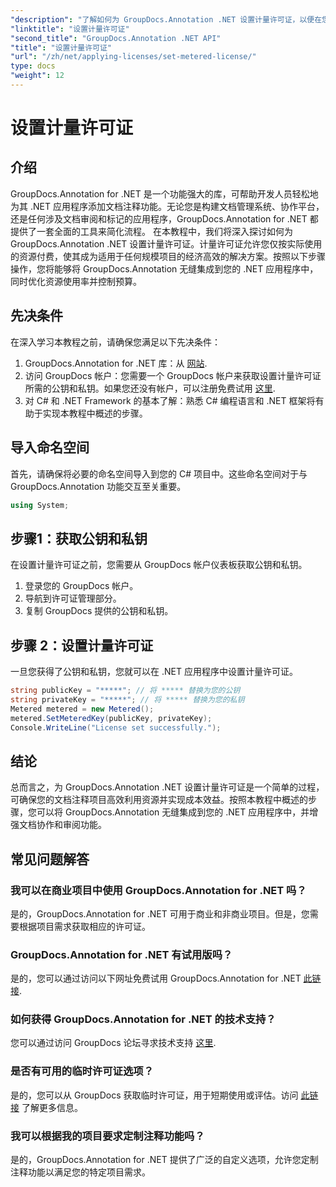 ```yaml
---
"description": "了解如何为 GroupDocs.Annotation .NET 设置计量许可证，以便在您的 .NET 应用程序中使用资源和记录注释功能。"
"linktitle": "设置计量许可证"
"second_title": "GroupDocs.Annotation .NET API"
"title": "设置计量许可证"
"url": "/zh/net/applying-licenses/set-metered-license/"
type: docs
"weight": 12
---
```


# 设置计量许可证

## 介绍
GroupDocs.Annotation for .NET 是一个功能强大的库，可帮助开发人员轻松地为其 .NET 应用程序添加文档注释功能。无论您是构建文档管理系统、协作平台，还是任何涉及文档审阅和标记的应用程序，GroupDocs.Annotation for .NET 都提供了一套全面的工具来简化流程。
在本教程中，我们将深入探讨如何为 GroupDocs.Annotation .NET 设置计量许可证。计量许可证允许您仅按实际使用的资源付费，使其成为适用于任何规模项目的经济高效的解决方案。按照以下步骤操作，您将能够将 GroupDocs.Annotation 无缝集成到您的 .NET 应用程序中，同时优化资源使用率并控制预算。
## 先决条件
在深入学习本教程之前，请确保您满足以下先决条件：
1. GroupDocs.Annotation for .NET 库：从 [网站](https://releases。groupdocs.com/annotation/net/).
2. 访问 GroupDocs 帐户：您需要一个 GroupDocs 帐户来获取设置计量许可证所需的公钥和私钥。如果您还没有帐户，可以注册免费试用 [这里](https://releases。groupdocs.com/).
3. 对 C# 和 .NET Framework 的基本了解：熟悉 C# 编程语言和 .NET 框架将有助于实现本教程中概述的步骤。

## 导入命名空间
首先，请确保将必要的命名空间导入到您的 C# 项目中。这些命名空间对于与 GroupDocs.Annotation 功能交互至关重要。
```csharp
using System;
```
## 步骤1：获取公钥和私钥
在设置计量许可证之前，您需要从 GroupDocs 帐户仪表板获取公钥和私钥。
1. 登录您的 GroupDocs 帐户。
2. 导航到许可证管理部分。
3. 复制 GroupDocs 提供的公钥和私钥。
## 步骤 2：设置计量许可证
一旦您获得了公钥和私钥，您就可以在 .NET 应用程序中设置计量许可证。
```csharp
string publicKey = "*****"; // 将 ***** 替换为您的公钥
string privateKey = "*****"; // 将 ***** 替换为您的私钥
Metered metered = new Metered();
metered.SetMeteredKey(publicKey, privateKey);
Console.WriteLine("License set successfully.");
```

## 结论
总而言之，为 GroupDocs.Annotation .NET 设置计量许可证是一个简单的过程，可确保您的文档注释项目高效利用资源并实现成本效益。按照本教程中概述的步骤，您可以将 GroupDocs.Annotation 无缝集成到您的 .NET 应用程序中，并增强文档协作和审阅功能。
## 常见问题解答
### 我可以在商业项目中使用 GroupDocs.Annotation for .NET 吗？
是的，GroupDocs.Annotation for .NET 可用于商业和非商业项目。但是，您需要根据项目需求获取相应的许可证。
### GroupDocs.Annotation for .NET 有试用版吗？
是的，您可以通过访问以下网址免费试用 GroupDocs.Annotation for .NET [此链接](https://releases。groupdocs.com/).
### 如何获得 GroupDocs.Annotation for .NET 的技术支持？
您可以通过访问 GroupDocs 论坛寻求技术支持 [这里](https://forum。groupdocs.com/c/annotation/10).
### 是否有可用的临时许可证选项？
是的，您可以从 GroupDocs 获取临时许可证，用于短期使用或评估。访问 [此链接](https://purchase.groupdocs.com/temporary-license/) 了解更多信息。
### 我可以根据我的项目要求定制注释功能吗？
是的，GroupDocs.Annotation for .NET 提供了广泛的自定义选项，允许您定制注释功能以满足您的特定项目需求。